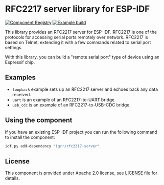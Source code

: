 # RFC2217 server library for ESP-IDF

[![Component Registry](https://components.espressif.com/components/igrr/rfc2217-server/badge.svg)](https://components.espressif.com/components/igrr/rfc2217-server) [![Example build](https://github.com/igrr/rfc2217-server/actions/workflows/build_examples.yml/badge.svg)](https://github.com/igrr/rfc2217-server/actions/workflows/build_examples.yml)

This library provides an RFC2217 server for ESP-IDF. RFC2217 is one of the protocols for accessing serial ports remotely over network. RFC2217 is based on Telnet, extending it with a few commands related to serial port settings.

With this library, you can build a "remote serial port" type of device using an Espressif chip.

## Examples

- `loopback` example sets up an RFC2217 server and echoes back any data received.
- `uart` is an example of an RFC2217-to-UART bridge.
- `usb_cdc` is an example of an RFC2217-to-USB-CDC bridge.

## Using the component

If you have an existing ESP-IDF project you can run the following command to install the component:
```bash
idf.py add-dependency "igrr/rfc2217-server"
```

## License

This component is provided under Apache 2.0 license, see [LICENSE](LICENSE.md) file for details.
